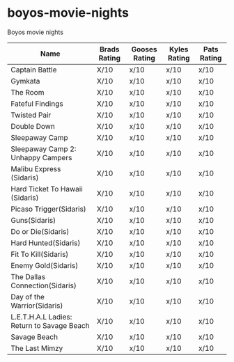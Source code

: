 # boyos-movie-nights
Boyos movie nights

|Name |Brads Rating|Gooses Rating|Kyles Rating|Pats Rating|
|-----|------------|-------------|------------|-----------|
|Captain Battle|X/10|x/10|x/10|x/10|
|Gymkata|X/10|x/10|x/10|x/10|
|The Room|X/10|x/10|x/10|x/10|
|Fateful Findings|X/10|x/10|x/10|x/10|
|Twisted Pair|X/10|x/10|x/10|x/10|
|Double Down|X/10|x/10|x/10|x/10|
|Sleepaway Camp|X/10|x/10|x/10|x/10|
|Sleepaway Camp 2: Unhappy Campers|X/10|x/10|x/10|x/10|
|Malibu Express (Sidaris)|X/10|x/10|x/10|x/10|
|Hard Ticket To Hawaii (Sidaris)|X/10|x/10|x/10|x/10|
|Picaso Trigger(Sidaris)|X/10|x/10|x/10|x/10|
|Guns(Sidaris)|X/10|x/10|x/10|x/10|
|Do or Die(Sidaris)|X/10|x/10|x/10|x/10|
|Hard Hunted(Sidaris)|X/10|x/10|x/10|x/10|
|Fit To Kill(Sidaris)|X/10|x/10|x/10|x/10|
|Enemy Gold(Sidaris)|X/10|x/10|x/10|x/10|
|The Dallas Connection(Sidaris)|X/10|x/10|x/10|x/10|
|Day of the Warrior(Sidaris)|X/10|x/10|x/10|x/10|
|L.E.T.H.A.L Ladies: Return to Savage Beach|X/10|x/10|x/10|x/10|
|Savage Beach|X/10|x/10|x/10|x/10|
|The Last Mimzy|X/10|x/10|x/10|x/10|
